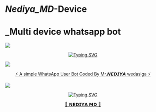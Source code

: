 # _Nediya_MD_-Device
# _Multi device whatsapp bot 
  
 <a><img src='https://files.catbox.moe/d4i0ld.jpg'/></a>
 <div align="center">
     
 [![Typing SVG]()]() </div>
 <a><img src='https://files.catbox.moe/jdkmbj.jpg'/></a>
<p align="center"> 
<u>⚡ A simple WhatsApp User Bot Coded By Mr.𝙉𝙀𝘿𝙄𝙔𝘼 wedasiga ⚡</u>
</p>
<img src="Nediya-MD"/>       
<p align="center">
  <a href=""><img src=" Nediya +│MD+│3.00.1.0v ; 𝐌𝐔𝐋𝐓𝐈 +𝐃𝐄𝐕𝐈𝐂𝐄 +𝐖𝐇𝐀𝐓𝐒𝐀𝐏𝐏 +𝐁𝐎𝐓 ;𝐅𝐎𝐑𝐖𝐎𝐀𝐃 +𝐁𝐘 +𝐃𝐒 +𝐌𝐎𝐃𝐙;𝐁𝐘 +𝐌𝐑.+𝗡𝗘𝗗𝗜𝗬𝗔+wedasinga" alt="Typing SVG" /></a>

</p>
<p align="center"> 
<u>🌺 𝗡𝗘𝗗𝗜𝗬𝗔 𝗠𝗗 🌺</u>
</p>
